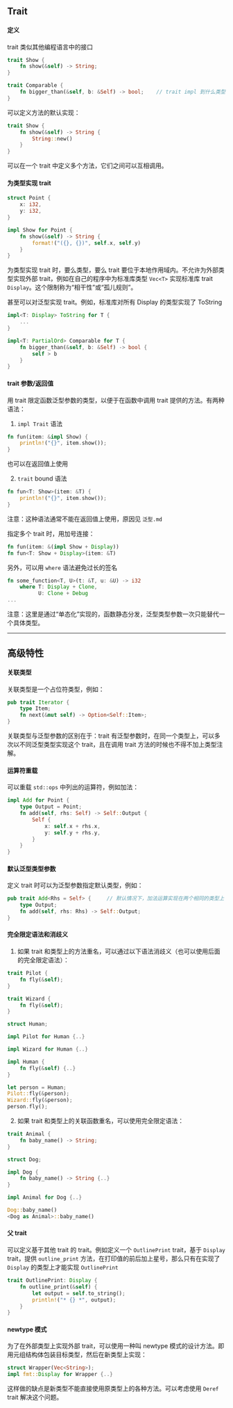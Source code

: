 ## Trait

#### 定义

trait 类似其他编程语言中的接口

```rust
trait Show {
    fn show(&self) -> String;
}
```

```rust
trait Comparable {
    fn bigger_than(&self, b: &Self) -> bool;	// trait impl 到什么类型上，Self 就是什么类型
}
```

可以定义方法的默认实现：

```rust
trait Show {
    fn show(&self) -> String {
        String::new()
    }
}
```

可以在一个 trait 中定义多个方法，它们之间可以互相调用。

#### 为类型实现 trait

```rust
struct Point {
    x: i32,
    y: i32,
}

impl Show for Point {
    fn show(&self) -> String {
        format!("({}, {})", self.x, self.y)
    }
}
```

为类型实现 trait 时，要么类型，要么 trait 要位于本地作用域内。不允许为外部类型实现外部 trait，例如在自己的程序中为标准库类型 `Vec<T>` 实现标准库 trait `Display`。这个限制称为“相干性”或“孤儿规则”。

甚至可以对泛型实现 trait。例如，标准库对所有 Display 的类型实现了 ToString

```rust
impl<T: Display> ToString for T {
    ...
}
```

```rust
impl<T: PartialOrd> Comparable for T {
    fn bigger_than(&self, b: &Self) -> bool {
        self > b
    }
}
```

#### trait 参数/返回值

用 trait 限定函数泛型参数的类型，以便于在函数中调用 trait 提供的方法。有两种语法：

1. `impl Trait` 语法

```rust
fn fun(item: &impl Show) {
    println!("{}", item.show());
}
```

也可以在返回值上使用

2. `trait` bound 语法

```rust
fn fun<T: Show>(item: &T) {
    println!("{}", item.show());
}
```

注意：这种语法通常不能在返回值上使用，原因见 `泛型.md`

指定多个 trait 时，用加号连接：

```rust
fn fun(item: &(impl Show + Display))
fn fun<T: Show + Display>(item: &T)
```

另外，可以用 `where` 语法避免过长的签名

```rust
fn some_function<T, U>(t: &T, u: &U) -> i32
    where T: Display + Clone,
          U: Clone + Debug
...
```

注意：这里是通过“单态化”实现的，函数静态分发，泛型类型参数一次只能替代一个具体类型。

---

## 高级特性

#### 关联类型

关联类型是一个占位符类型，例如：

```rust
pub trait Iterator {
    type Item;
    fn next(&mut self) -> Option<Self::Item>;
}
```

关联类型与泛型参数的区别在于：trait 有泛型参数时，在同一个类型上，可以多次以不同泛型类型实现这个 trait，且在调用 trait 方法的时候也不得不加上类型注解。

#### 运算符重载

可以重载 `std::ops` 中列出的运算符，例如加法：

```rust
impl Add for Point {
    type Output = Point;
    fn add(self, rhs: Self) -> Self::Output {
        Self {
            x: self.x + rhs.x,
            y: self.y + rhs.y,
        }
    }
}
```

#### 默认泛型类型参数

定义 trait 时可以为泛型参数指定默认类型，例如：

```rust
pub trait Add<Rhs = Self> {		// 默认情况下，加法运算实现在两个相同的类型上
    type Output;
    fn add(self, rhs: Rhs) -> Self::Output;
}
```

#### 完全限定语法和消歧义

1. 如果 trait 和类型上的方法重名，可以通过以下语法消歧义（也可以使用后面的完全限定语法）：

```rust
trait Pilot {
    fn fly(&self);
}

trait Wizard {
    fn fly(&self);
}

struct Human;

impl Pilot for Human {..}

impl Wizard for Human {..}

impl Human {
    fn fly(&self) {..}
}
```

```rust
let person = Human;
Pilot::fly(&person);
Wizard::fly(&person);
person.fly();
```

2. 如果 trait 和类型上的关联函数重名，可以使用完全限定语法：

```rust
trait Animal {
    fn baby_name() -> String;
}

struct Dog;

impl Dog {
    fn baby_name() -> String {..}
}

impl Animal for Dog {..}
```

```rust
Dog::baby_name()
<Dog as Animal>::baby_name()
```

#### 父 trait

可以定义基于其他 trait 的 trait。例如定义一个 `OutlinePrint` trait，基于 `Display` trait，提供 `outline_print` 方法，在打印值的前后加上星号，那么只有在实现了 `Display` 的类型上才能实现 `OutlinePrint`

```rust
trait OutlinePrint: Display {
    fn outline_print(&self) {
        let output = self.to_string();
        println!("* {} *", output);
    }
}
```

#### newtype 模式

为了在外部类型上实现外部 trait，可以使用一种叫 newtype 模式的设计方法。即用元组结构体包装目标类型，然后在新类型上实现：

```rust
struct Wrapper(Vec<String>);
impl fmt::Display for Wrapper {..}
```

这样做的缺点是新类型不能直接使用原类型上的各种方法。可以考虑使用 `Deref` trait 解决这个问题。
